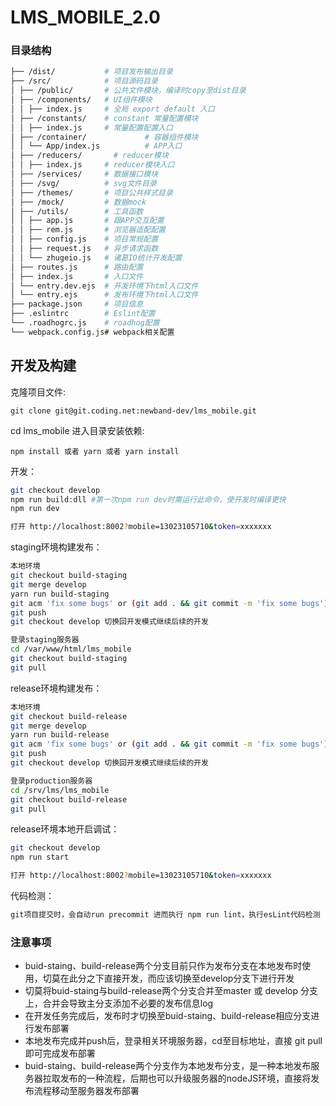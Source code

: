 # LMS_MOBILE_2.0

### 目录结构

```bash
├── /dist/           # 项目发布输出目录
├── /src/            # 项目源码目录
│ ├── /public/       # 公共文件模块，编译时copy至dist目录
│ ├── /components/   # UI组件模块
│ │ ├── index.js     # 全局 export default 入口
│ ├── /constants/    # constant 常量配置模块
│ │ ├── index.js     # 常量配置配置入口
│ ├── /container/             # 容器组件模块
│ │ └── App/index.js          # APP入口
│ ├── /reducers/       # reducer模块
│ │ ├── index.js     # reducer模块入口
│ ├── /services/     # 数据接口模块
│ ├── /svg/          # svg文件目录
│ ├── /themes/       # 项目公共样式目录
│ ├── /mock/         # 数据mock
│ ├── /utils/        # 工具函数
│ │ ├── app.js       # 跟APP交互配置
│ │ ├── rem.js       # 浏览器适配配置
│ │ ├── config.js    # 项目常规配置
│ │ ├── request.js   # 异步请求函数
│ │ └── zhugeio.js   # 诸葛IO统计开发配置
│ ├── routes.js      # 路由配置
│ ├── index.js       # 入口文件
│ └── entry.dev.ejs  # 开发环境下html入口文件  
│ └── entry.ejs      # 发布环境下html入口文件     
├── package.json     # 项目信息
├── .eslintrc        # Eslint配置
└── .roadhogrc.js    # roadhog配置
└── webpack.config.js# webpack相关配置
```

## 开发及构建

克隆项目文件:

```
git clone git@git.coding.net:newband-dev/lms_mobile.git
```

cd lms_mobile 进入目录安装依赖:

```
npm install 或者 yarn 或者 yarn install
```

开发：

```bash
git checkout develop
npm run build:dll #第一次npm run dev时需运行此命令，使开发时编译更快
npm run dev

打开 http://localhost:8002?mobile=13023105710&token=xxxxxxx
```


staging环境构建发布：

```bash
本地环境
git checkout build-staging
git merge develop
yarn run build-staging
git acm 'fix some bugs' or (git add . && git commit -m 'fix some bugs')
git push
git checkout develop 切换回开发模式继续后续的开发

登录staging服务器
cd /var/www/html/lms_mobile
git checkout build-staging
git pull
```

release环境构建发布：
```bash
本地环境
git checkout build-release
git merge develop
yarn run build-release
git acm 'fix some bugs' or (git add . && git commit -m 'fix some bugs')
git push
git checkout develop 切换回开发模式继续后续的开发

登录production服务器
cd /srv/lms/lms_mobile
git checkout build-release
git pull
```

release环境本地开启调试：
```bash
git checkout develop
npm run start

打开 http://localhost:8002?mobile=13023105710&token=xxxxxxx
```

代码检测：

```bash
git项目提交时，会自动run precommit 进而执行 npm run lint，执行esLint代码检测
```

### 注意事项

- buid-staing、build-release两个分支目前只作为发布分支在本地发布时使用，切莫在此分之下直接开发，而应该切换至develop分支下进行开发
- 切莫将buid-staing与build-release两个分支合并至master 或 develop 分支上，合并会导致主分支添加不必要的发布信息log
- 在开发任务完成后，发布时才切换至buid-staing、build-release相应分支进行发布部署
- 本地发布完成并push后，登录相关环境服务器，cd至目标地址，直接 git pull 即可完成发布部署
- buid-staing、build-release两个分支作为本地发布分支，是一种本地发布服务器拉取发布的一种流程，后期也可以升级服务器的nodeJS环境，直接将发布流程移动至服务器发布部署
